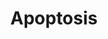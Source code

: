 ---
annotations:
- id: PW:0000004
  parent: regulatory pathway
  type: Pathway Ontology
  value: regulatory pathway
authors:
- MaintBot
- Khanspers
- Egonw
- Christine Chichester
- Mkutmon
description: Apoptosis is a distinct form of cell death that is functionally and morphologically
  different from necrosis. Nuclear chromatin condensation, cytoplasmic shrinking,
  dilated endoplasmic reticulum, and membrane blebbing characterize apoptosis in general.
  Mitochondria remain morphologically unchanged. In 1972 Kerr et al introduced the
  concept of apoptosis as a distinct form of "cell-death", and the mechanisms of various
  apoptotic pathways are still being revealed today.
last-edited: 2018-01-19
organisms:
- Gallus gallus
redirect_from:
- /index.php/Pathway:WP787
- /instance/WP787
- /instance/WP787_rr95787
revision: r95787
schema-jsonld:
- '@context': https://schema.org/
  '@id': https://wikipathways.github.io/pathways/WP787.html
  '@type': Dataset
  creator:
    '@type': Organization
    name: WikiPathways
  description: Apoptosis is a distinct form of cell death that is functionally and
    morphologically different from necrosis. Nuclear chromatin condensation, cytoplasmic
    shrinking, dilated endoplasmic reticulum, and membrane blebbing characterize apoptosis
    in general. Mitochondria remain morphologically unchanged. In 1972 Kerr et al
    introduced the concept of apoptosis as a distinct form of "cell-death", and the
    mechanisms of various apoptotic pathways are still being revealed today.
  keywords:
  - AKT1
  - APAF1
  - BAK1
  - BCL2
  - BCL2L1
  - BID
  - BIRC2
  - BIRC3
  - BIRC4
  - BIRC5
  - BNIP3L
  - BOK
  - CAD
  - CASP1
  - CASP10
  - CASP2
  - CASP3
  - CASP4
  - CASP6
  - CASP7
  - CASP8
  - CASP9
  - CDKN2A
  - CFLAR
  - CHUK
  - CRADD
  - CYCS
  - DFFA
  - DIABLO
  - FADD
  - FAS
  - GZMB
  - HELLS
  - IGF-I
  - IGF1R
  - IGF2
  - IKBKB
  - IRF1
  - IRF2
  - IRF4
  - IRF5
  - IRF6
  - IRF7
  - JUN
  - MAP2K4
  - MAP3K1
  - MAPK10
  - MCL1
  - MDM2
  - MYC
  - NFKB1
  - NFKBIA
  - NFKBIB
  - NFKBIE
  - PIK3R1
  - PRF1
  - RELA
  - RIPK1
  - SCAF11
  - TNFRSF10B
  - TNFRSF1A
  - TNFRSF1B
  - TNFRSF21
  - TNFRSF25
  - TNFSF10
  - TNFSF6
  - TP63
  - TP73
  - TRADD
  - TRAF1
  - TRAF2
  - TRAF3
  license: CC0
  name: Apoptosis
seo: CreativeWork
title: Apoptosis
wpid: WP787
---